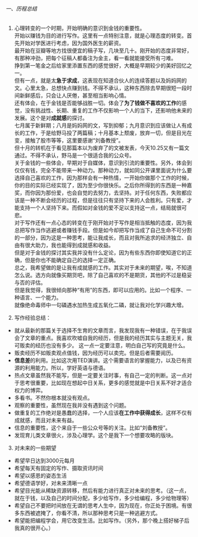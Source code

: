 ###### 一、历程总结
1. 心理转变的一个时期，开始明确的意识到金钱的重要性。  
   开始以赚钱为目的进行写作。这里有一点特别注意，就是心理态度的转变。首先开始对学医进行考虑，因为国外医生的薪资。  
   最开始在豆瓣等地方找很便宜的稿子写，几块至几十。刚开始的态度非常好，有那种冲劲，把每个征稿人都备注为金主，看一看就能接受所有刁难。  
   挣到第一笔金之后给家里添置东西的感觉很好，大概是早期较少的美好回忆之一。  
   但有一点，就是太**急于求成**，这表现在知道合伙人的连续答题以及妈妈网的文。心里太急，总想快点赚到钱。不得不承认，这种东西除去早期很短一段时间新鲜感后，只会让人厌倦，甚至相当影响心情。  
   还有体会，在于金钱是否能够战胜一切。体会了**为了钱做不喜欢的工作**的感觉，没有挑战性、长期、重复的工作不仅影响一个人的当下，还影响他未来的发展。这个是对**成就感**的探讨。  
   七月属于新鲜期；八月是妈妈网的文，写到抑郁；九月意识到应该做让人有成长的工作，于是给野马投了两篇稿；十月基本上颓废，放弃一切，但是目光在变，接触了股市等等，这里要感谢“刘备教授”。  
   但十月的转机在于看见那篇本以为废弃了的文被发表，今天10.25又有一篇文通过。不得不承认，野马是一个很适合我的公众号。  
   关于金钱的一些体会，早期对于自媒体，意识到引流的重要性。另外，体会到仅仅有钱，完全不能带来一种动力。那种动力，就如同公开课里面说为什么要选择自己喜欢的工作，因为那样会有一种热情，一开始你做那个工作的时候，你的目的实际已经实现了，因为至少你很快乐。之后你所得到的东西是一种嘉奖，而你因为那份爱，也会自觉的去努力，去坚持。对于任何东西，失败都应该是一种不断会经历的过程，但是往往只有坚持下来的人会胜利。只有爱，才能支持一个人坚持下来。而假如对金钱的爱不足以支持这一点，结局就很可悲。  
   对于写作还有一点心态的转变在于刚开始对于写作是相当抵触的态度，因为我总把写作当作逃避或者赚钱手段。但是如今却把写作当成了自己生命不可分割的一部分，因为这是一种思考，能让我成长，而且对我所追求的经济独立、自由有很大助力，我也能得到成就感和收益。  
   但是对于金钱的探讨其实我并没有什么定论，因为有些东西你即使知道它的正确，但是你也不能确定自己的选择一定正确。  
   总之，我希望做的是让我有成就感的工作。其实对于未来的期望，唉，不知道怎么说。选方向就像买期货吧，除了自己喜欢的不是期货，其他的不过是稳妥与否的评估。  
   但是我觉得，我很倾向那种“有用”的东西，即可以应用的。比如一个程序、一种语言、一个能力。  
   就像绝命毒师中一句磷遇水加热生成五氧化二磷，就让我对化学兴趣大增。  
   
2. 写作经验总结：
  - 就从最新的那篇关于选择不生育的文章而言，我发现我有一种错误，在于我误会了文章的重点。我喜欢吹嘘自我的经历，但是我的经历其实与主题无关，我可贩卖的经历也没有多少。
    这一点一定要注意，明白自己写的究竟是什么。
  - 贩卖经历不如贩卖观点值钱，因为经历可以卖完。但是后者需要阅历。
  - **信息差**的利用。比如这次用TED演讲。这个需要语言的掌握能力，以及已有资源的利用能力。所以，学好英语与德语。
  - 热点文章虽然我不能写，但是一定要关注时事，有自己一定的判断。这一点对于思考很重要，比如现在想起中日关系，更多的感觉就是中日关系不好才适合权力的博弈。
  - 多看书。不然你根本就没有观点。
  - 观察的重要性，虽然现在我并没有遇到这个问题。
  - 做重复的工作绝对是愚蠢的选择，一个人应该**在工作中获得成长**，这样不仅有成就感，而且对未来有益。
  - 信息的重要性，这个来自于一些公众号等的关注。比如“刘备教授”。
  - 发现育儿类文章很火，涉及心理学。这个是我下一个想要攻略的版块。
  
3. 对未来的一些期望
  - 希望早日达到3000元每月
  - 希望每天有固定的写作、摄取资讯时间
  - 希望以感恩的姿态生活
  - 希望德语学好，对未来清晰一点
  - 希望目光能从稀缺资源转移，然后有能力进行真正对未来的思考。（这一点，就在于钱，以及自己的时间分配，多少给写作，多少给编程，多少给物理等）
  - 希望自己不要把时间放在无谓的思考人生中，因为现在，你正处于困境。有很多东西被遮掩了，你看不清，所以那种思考只是一种逃避方式。
  - 希望能把编程学会，用它改变生活。比如写作。（另外，那个晚上搭好梯子后我真的很开心。）
   
